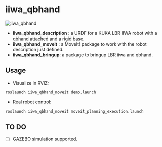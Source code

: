 <!--
 * @Author: lyh458
 * @Date: 2021-07-31 14:56:41
 * @LastEditTime: 2021-07-31 15:00:49
 * @LastEditors: lyh458
 * @Description: TO DO
 * @FilePath: /iiwa_qbhand/README.md
-->
# iiwa_qbhand

![iiwa_qbhand](https://cdn.jsdelivr.net/gh/lyh458/ImageRepo@main/image/1627714801339-1627714801318.png)

- **iiwa_qbhand_description** : a URDF for a KUKA LBR IIWA robot with a qbhand attached and a rigid base.
- **iiwa_qbhand_moveit** : a MoveIt! package to work with the robot description just defined.
- **iiwa_qbhand_bringup**: a package to bringup LBR iiwa and qbhand.

## Usage

- Visualize in RVIZ:

```xml
roslaunch iiwa_qbhand_moveit demo.launch
```

- Real robot control:

```xml
roslaunch iiwa_qbhand_moveit moveit_planning_execution.launch
```

## TO DO

- [ ] GAZEBO simulation supported.

